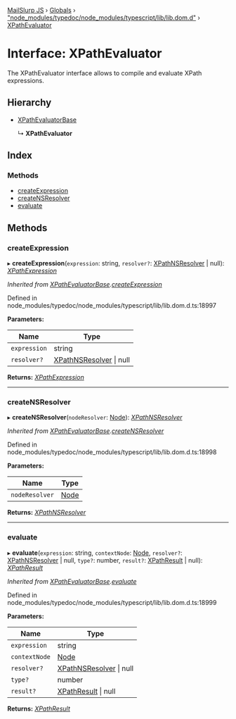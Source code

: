 [MailSlurp JS](../README.md) › [Globals](../globals.md) › ["node_modules/typedoc/node_modules/typescript/lib/lib.dom.d"](../modules/_node_modules_typedoc_node_modules_typescript_lib_lib_dom_d_.md) › [XPathEvaluator](_node_modules_typedoc_node_modules_typescript_lib_lib_dom_d_.xpathevaluator.md)

# Interface: XPathEvaluator

The XPathEvaluator interface allows to compile and evaluate XPath expressions.

## Hierarchy

* [XPathEvaluatorBase](_node_modules_typedoc_node_modules_typescript_lib_lib_dom_d_.xpathevaluatorbase.md)

  ↳ **XPathEvaluator**

## Index

### Methods

* [createExpression](_node_modules_typedoc_node_modules_typescript_lib_lib_dom_d_.xpathevaluator.md#createexpression)
* [createNSResolver](_node_modules_typedoc_node_modules_typescript_lib_lib_dom_d_.xpathevaluator.md#creatensresolver)
* [evaluate](_node_modules_typedoc_node_modules_typescript_lib_lib_dom_d_.xpathevaluator.md#evaluate)

## Methods

###  createExpression

▸ **createExpression**(`expression`: string, `resolver?`: [XPathNSResolver](../modules/_node_modules_typedoc_node_modules_typescript_lib_lib_dom_d_.md#xpathnsresolver) | null): *[XPathExpression](_node_modules_typedoc_node_modules_typescript_lib_lib_dom_d_.xpathexpression.md)*

*Inherited from [XPathEvaluatorBase](_node_modules_typedoc_node_modules_typescript_lib_lib_dom_d_.xpathevaluatorbase.md).[createExpression](_node_modules_typedoc_node_modules_typescript_lib_lib_dom_d_.xpathevaluatorbase.md#createexpression)*

Defined in node_modules/typedoc/node_modules/typescript/lib/lib.dom.d.ts:18997

**Parameters:**

Name | Type |
------ | ------ |
`expression` | string |
`resolver?` | [XPathNSResolver](../modules/_node_modules_typedoc_node_modules_typescript_lib_lib_dom_d_.md#xpathnsresolver) &#124; null |

**Returns:** *[XPathExpression](_node_modules_typedoc_node_modules_typescript_lib_lib_dom_d_.xpathexpression.md)*

___

###  createNSResolver

▸ **createNSResolver**(`nodeResolver`: [Node](_node_modules_typedoc_node_modules_typescript_lib_lib_dom_d_.node.md)): *[XPathNSResolver](../modules/_node_modules_typedoc_node_modules_typescript_lib_lib_dom_d_.md#xpathnsresolver)*

*Inherited from [XPathEvaluatorBase](_node_modules_typedoc_node_modules_typescript_lib_lib_dom_d_.xpathevaluatorbase.md).[createNSResolver](_node_modules_typedoc_node_modules_typescript_lib_lib_dom_d_.xpathevaluatorbase.md#creatensresolver)*

Defined in node_modules/typedoc/node_modules/typescript/lib/lib.dom.d.ts:18998

**Parameters:**

Name | Type |
------ | ------ |
`nodeResolver` | [Node](_node_modules_typedoc_node_modules_typescript_lib_lib_dom_d_.node.md) |

**Returns:** *[XPathNSResolver](../modules/_node_modules_typedoc_node_modules_typescript_lib_lib_dom_d_.md#xpathnsresolver)*

___

###  evaluate

▸ **evaluate**(`expression`: string, `contextNode`: [Node](_node_modules_typedoc_node_modules_typescript_lib_lib_dom_d_.node.md), `resolver?`: [XPathNSResolver](../modules/_node_modules_typedoc_node_modules_typescript_lib_lib_dom_d_.md#xpathnsresolver) | null, `type?`: number, `result?`: [XPathResult](_node_modules_typedoc_node_modules_typescript_lib_lib_dom_d_.xpathresult.md) | null): *[XPathResult](_node_modules_typedoc_node_modules_typescript_lib_lib_dom_d_.xpathresult.md)*

*Inherited from [XPathEvaluatorBase](_node_modules_typedoc_node_modules_typescript_lib_lib_dom_d_.xpathevaluatorbase.md).[evaluate](_node_modules_typedoc_node_modules_typescript_lib_lib_dom_d_.xpathevaluatorbase.md#evaluate)*

Defined in node_modules/typedoc/node_modules/typescript/lib/lib.dom.d.ts:18999

**Parameters:**

Name | Type |
------ | ------ |
`expression` | string |
`contextNode` | [Node](_node_modules_typedoc_node_modules_typescript_lib_lib_dom_d_.node.md) |
`resolver?` | [XPathNSResolver](../modules/_node_modules_typedoc_node_modules_typescript_lib_lib_dom_d_.md#xpathnsresolver) &#124; null |
`type?` | number |
`result?` | [XPathResult](_node_modules_typedoc_node_modules_typescript_lib_lib_dom_d_.xpathresult.md) &#124; null |

**Returns:** *[XPathResult](_node_modules_typedoc_node_modules_typescript_lib_lib_dom_d_.xpathresult.md)*
